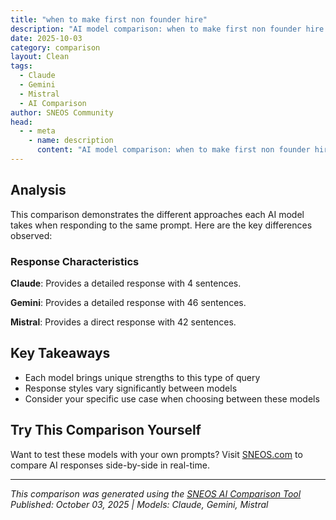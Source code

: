```yaml
---
title: "when to make first non founder hire"
description: "AI model comparison: when to make first non founder hire..."
date: 2025-10-03
category: comparison
layout: Clean
tags:
  - Claude
  - Gemini
  - Mistral
  - AI Comparison
author: SNEOS Community
head:
  - - meta
    - name: description
      content: "AI model comparison: when to make first non founder hire..."
---
```


<ChatComparison
  title="when to make first non founder hire"
  prompt="when to make first non founder hire"
  :responses='{"Claude": "The timing for your first non-founder hire depends on several key factors:\n\n## Revenue/Funding Milestones\n- **Revenue**: $10K\u002B MRR for sustainable hiring, or $5K\u002B if growing rapidly\n- **Funding**: Raised enough for 12-18 months runway including the new hire\u0027s salary\n- **Cash flow**: Can afford 6\u002B months of salary/benefits without jeopardizing operations\n\n## Capacity Indicators\n- Founders are working 60\u002B hour weeks consistently\n- Clear bottlenecks that can\u0027t be solved by automation/tools\n- Opportunity cost of founder time exceeds hire cost\n- Specific, urgent skill gaps (technical, sales, operations)\n\n## Business Readiness\n- **Product-market fit** signals are strong\n- Clear growth trajectory and demand\n- Well-defined role with measurable success metrics\n- Basic processes and culture foundation in place\n\n## Common First Hires by Stage\n- **Pre-revenue**: Technical co-founder or critical developer\n- **Early revenue**: Sales rep, customer success, or operations\n- **Growth stage**: Marketing, additional engineering, or specialized roles\n\n## Red Flags to Wait\n- Hiring to solve unclear problems\n- Less than 6 months runway after hire\n- No clear onboarding plan or success metrics\n- Hoping a hire will \u0022figure things out\u0022\n\n**Start recruiting when you hit 2-3 of the positive indicators above.** The hiring process takes 1-3 months, so begin before you\u0027re completely overwhelmed.\n\nWhat stage is your startup at? I can give more specific guidance.", "Gemini": "Knowing when to make your first non-founder hire is a crucial decision that can significantly impact your startup\u0027s growth and trajectory. There\u0027s no one-size-fits-all answer, but here\u0027s a breakdown of factors to consider:\n\n**Key Indicators It Might Be Time:**\n\n* **You (and your co-founders) are consistently overwhelmed:** You\u0027re working excessive hours, sacrificing personal time, and constantly firefighting. If you\u0027re spending too much time on tasks that are **not** core to your expertise or the business\u0027s long-term strategy, it\u0027s a red flag.\n* **Growth is being stifled:** Opportunities are being missed, deadlines are slipping, and the business isn\u0027t scaling as quickly as it could be because of limited bandwidth.\n* **Founders are doing tasks that are beneath them:** Founders should be focusing on high-level strategy, fundraising, and building the overall vision. If you\u0027re spending a significant portion of your time on administrative tasks, customer support, or tasks a less expensive hire could do, it\u0027s inefficient.\n* **Specific skill gaps are hindering progress:** You\u0027ve identified a crucial skill set missing within the founding team (e.g., marketing expertise, sales experience, specialized engineering knowledge) that\u0027s preventing you from reaching key milestones.\n* **Customers are demanding more support:** Increased customer volume or complexity necessitates a dedicated support person to maintain customer satisfaction and prevent churn.\n* **Burnout is a real threat:** Prolonged stress and exhaustion among the founders can lead to mistakes, poor decision-making, and even health problems.\n\n**Factors to Consider Before Hiring:**\n\n* **Cash Flow and Runway:** Can you afford to pay a salary, benefits, and potential onboarding costs for at least 6-12 months? Calculate your runway (how long your cash will last) and ensure a new hire won\u0027t significantly shorten it to a dangerous level.\n* **Clearly Defined Role and Responsibilities:** Don\u0027t hire just to hire. Have a specific role in mind with clear objectives and metrics for success. What problems will this hire solve? What are the expected outcomes?\n* **Process Automation and Efficiency:** Before hiring, assess if you can streamline existing processes or automate tasks to reduce workload. Tools and automation may eliminate the need for a hire, or reduce the scope of the required role.\n* **Founding Team Skill Enhancement:** Could the founders acquire the necessary skills through training, online courses, or mentorship instead of hiring someone? Consider this before committing to a full-time salary.\n* **Alternatives to Full-Time Hires:** Explore alternatives like freelancers, contractors, or part-time employees. These options offer flexibility and can be a cost-effective way to address immediate needs.\n* **Company Culture and Values:** How will a new hire integrate into the existing team? Ensure your hiring process prioritizes candidates who align with your company\u0027s values and can contribute to a positive work environment.\n\n**Prioritizing the First Hire:**\n\nIf you decide it\u0027s time to hire, think strategically about which role will have the biggest impact:\n\n* **Sales/Business Development:** If you need to generate revenue and acquire customers.\n* **Marketing:** If you need to build brand awareness and attract leads.\n* **Engineering/Development:** If you need to improve your product or build new features.\n* **Customer Support:** If you need to improve customer satisfaction and retention.\n* **Operations/Admin:** If you need to free up founders from administrative tasks.\n\n**Important Considerations:**\n\n* **Set Clear Expectations:** Communicate clear expectations, goals, and performance metrics to the new hire from day one.\n* **Provide Adequate Training and Support:** Invest time and resources in training and supporting the new hire to ensure they can succeed in their role.\n* **Empowerment and Ownership:** Give the new hire a sense of ownership and empower them to make decisions and contribute to the company\u0027s success.\n* **Culture Fit is Critical:** In a small startup, the first few hires have a disproportionate impact on the company culture. Prioritize candidates who are a good fit.\n* **Rethink as you grow:** Once you make a hire, continuously evaluate whether the role is still necessary and if the person is still the right fit for the company. As the company evolves, you may need to adjust roles or even let people go.\n\n**Example Scenario:**\n\nLet\u0027s say you\u0027re two co-founders building a SaaS product. You\u0027re both technical and have built a great MVP. However, you\u0027re spending all your time coding and answering customer support emails, leaving no time for sales and marketing. You\u0027re also noticing that customer onboarding is taking too long, leading to some early churn. In this scenario, your first hire might be a customer success manager or a junior sales person.\n\n**In Summary:**\n\nThe decision to make your first non-founder hire is a strategic one that should be based on a careful assessment of your business needs, financial situation, and the skills of your founding team. Don\u0027t rush into it, but don\u0027t delay it if it\u0027s hindering your growth. Prioritize roles that will have the biggest impact on revenue, customer satisfaction, or product development, and be prepared to invest time and resources in supporting your new hire\u0027s success. Good luck!\n", "Mistral": "Making your first non-founder hire is a significant milestone for any startup. The timing of this hire can vary greatly depending on the specific needs and circumstances of your business. Here are some key considerations to help you decide when to make your first non-founder hire:\n\n1. **Workload and Capacity**:\n - **Overwhelmed Founders**: If the founders are consistently working long hours and struggling to keep up with the demands of the business, it might be time to bring in additional help.\n - **Specialized Skills**: If there are tasks that require specialized skills that the founders do not possess, hiring someone with those skills can be beneficial.\n\n2. **Business Growth**:\n - **Revenue and Customer Base**: As your revenue and customer base grow, the complexity of operations increases. Additional staff can help manage this growth effectively.\n - **Scalability**: If you need to scale operations quickly to meet demand, hiring can help you achieve this.\n\n3. **Strategic Needs**:\n - **Market Expansion**: If you are planning to expand into new markets or product lines, additional staff can help with the increased workload and strategic planning.\n - **Funding**: If you have secured funding, it might be a good time to invest in talent to accelerate growth.\n\n4. **Operational Efficiency**:\n - **Process Improvement**: If certain processes are becoming inefficient or bottlenecks are forming, hiring someone to streamline these processes can be beneficial.\n - **Delegation**: Founders should focus on high-level strategic decisions. Hiring can help delegate operational tasks, allowing founders to concentrate on growth and innovation.\n\n5. **Cultural and Organizational Development**:\n - **Company Culture**: The first non-founder hire will significantly influence the company culture. It\u0027s important to bring in someone who aligns with your values and vision.\n - **Organizational Structure**: As the company grows, it will need a more structured organizational setup. Hiring can help establish roles and responsibilities more clearly.\n\n6. **Financial Considerations**:\n - **Budget**: Ensure you have the financial resources to support a new hire. This includes salary, benefits, and any additional costs associated with onboarding.\n - **ROI**: Consider the return on investment. Will the new hire contribute to increased revenue or cost savings that justify their salary?\n\n7. **Legal and Compliance**:\n - **Regulations**: Ensure you are compliant with labor laws and regulations. This includes understanding employment contracts, payroll, and tax obligations.\n\n8. **Long-Term Vision**:\n - **Future Needs**: Think about the long-term vision of the company. What roles will be critical in the next 1-3 years? Hiring for these roles early can set a strong foundation for future growth.\n\n### Steps to Take Before Hiring:\n1. **Define the Role**: Clearly outline the job description, responsibilities, and qualifications required.\n2. **Recruitment Process**: Develop a recruitment strategy, including where to post job listings, how to screen candidates, and the interview process.\n3. **Onboarding Plan**: Create an onboarding plan to ensure the new hire integrates smoothly into the team and understands the company\u0027s goals and culture.\n4. **Legal and Financial Preparation**: Ensure all legal and financial aspects are in place, including employment contracts, payroll setup, and compliance with labor laws.\n\nMaking your first non-founder hire is a big step, but with careful planning and consideration, it can be a pivotal moment in your company\u0027s growth and success."}' 
  published-date="21:02"
/>

## Analysis

This comparison demonstrates the different approaches each AI model takes when responding to the same prompt. Here are the key differences observed:

### Response Characteristics

**Claude**: Provides a detailed response with 4 sentences. 

**Gemini**: Provides a detailed response with 46 sentences. 

**Mistral**: Provides a direct response with 42 sentences. 

## Key Takeaways

- Each model brings unique strengths to this type of query
- Response styles vary significantly between models
- Consider your specific use case when choosing between these models

## Try This Comparison Yourself

Want to test these models with your own prompts? Visit [SNEOS.com](https://sneos.com) to compare AI responses side-by-side in real-time.

---

*This comparison was generated using the [SNEOS AI Comparison Tool](https://sneos.com)*
*Published: October 03, 2025 | Models: Claude, Gemini, Mistral*
